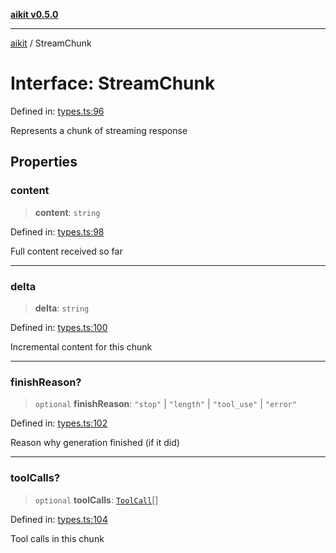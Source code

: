 [**aikit v0.5.0**](../README.md)

---

[aikit](../README.md) / StreamChunk

# Interface: StreamChunk

Defined in: [types.ts:96](https://github.com/chinmaymk/aikit/blob/main/src/types.ts#L96)

Represents a chunk of streaming response

## Properties

### content

> **content**: `string`

Defined in: [types.ts:98](https://github.com/chinmaymk/aikit/blob/main/src/types.ts#L98)

Full content received so far

---

### delta

> **delta**: `string`

Defined in: [types.ts:100](https://github.com/chinmaymk/aikit/blob/main/src/types.ts#L100)

Incremental content for this chunk

---

### finishReason?

> `optional` **finishReason**: `"stop"` \| `"length"` \| `"tool_use"` \| `"error"`

Defined in: [types.ts:102](https://github.com/chinmaymk/aikit/blob/main/src/types.ts#L102)

Reason why generation finished (if it did)

---

### toolCalls?

> `optional` **toolCalls**: [`ToolCall`](ToolCall.md)[]

Defined in: [types.ts:104](https://github.com/chinmaymk/aikit/blob/main/src/types.ts#L104)

Tool calls in this chunk
